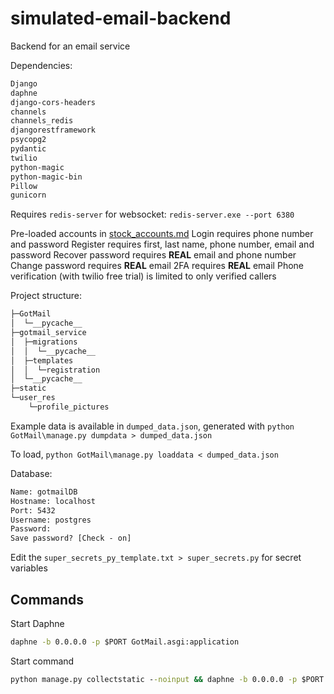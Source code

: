 # simulated-email-backend

Backend for an email service

Dependencies:

```txt
Django
daphne
django-cors-headers
channels
channels_redis
djangorestframework
psycopg2
pydantic
twilio
python-magic
python-magic-bin
Pillow
gunicorn
```

Requires `redis-server` for websocket: `redis-server.exe --port 6380`

Pre-loaded accounts in [stock_accounts.md](stock_accounts.md)
Login requires phone number and password
Register requires first, last name, phone number, email and password
Recover password requires **REAL** email and phone number
Change password requires **REAL** email
2FA requires **REAL** email
Phone verification (with twilio free trial) is limited to only verified callers

Project structure:

```txt
├─GotMail
│  └─__pycache__
├─gotmail_service
│  ├─migrations
│  │  └─__pycache__
│  ├─templates
│  │  └─registration
│  └─__pycache__
├─static
└─user_res
    └─profile_pictures
```

Example data is available in `dumped_data.json`, generated with `python GotMail\manage.py dumpdata > dumped_data.json`

To load, `python GotMail\manage.py loaddata < dumped_data.json`

Database:

```txt
Name: gotmailDB
Hostname: localhost
Port: 5432
Username: postgres
Password: 
Save password? [Check - on]
```

Edit the `super_secrets_py_template.txt > super_secrets.py` for secret variables

## Commands

Start Daphne

```cmd
daphne -b 0.0.0.0 -p $PORT GotMail.asgi:application
```

Start command

```cmd
python manage.py collectstatic --noinput && daphne -b 0.0.0.0 -p $PORT GotMail.asgi:application
```
